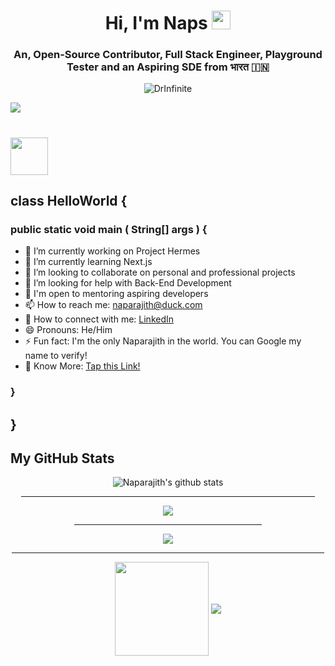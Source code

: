 <div class="Introduction" align="center">
  <h1>Hi, I'm Naps <img src="https://raw.githubusercontent.com/barbecue/barbecue/master/media/wave.gif" height="30" weight="30">
  </h1>
  <h3 align="center">An, Open-Source Contributor, Full Stack Engineer, Playground Tester and an Aspiring SDE from भारत &#127470;&#127475;</h3>
  <p align="center"> 
    <img src="https://komarev.com/ghpvc/?username=DrInfinite&color=3ddc84" alt="DrInfinite" />
  </p>
</div>

<img src="[https://media.licdn.com/dms/image/D5616AQGsBVseclDFBg/profile-displaybackgroundimage-shrink_350_1400/0/1684038667931?e=1689811200&v=beta&t=UU4XllFuVB-rB3iytoGZtRuEitAqjw1diQF1HIcJAkA](https://media.licdn.com/dms/image/D5616AQEO_dlAK44kOQ/profile-displaybackgroundimage-shrink_350_1400/0/1685283586885?e=1697068800&v=beta&t=DArGxY5coZJD-gGfyTdDrsHM1mDDtiei2nDWMaBA5lM)"/>

<h1><img align="center" src="https://readme-typing-svg.herokuapp.com?font=Poppins&color=F19101&lines=I'm+a+UI/UX+Designer+🖼️;I'm+a+Programmer+👨‍💻;I'm+a+Full+Stack+Developer+⚛️;I'm+a+Software+Development+Engineer+🖥️;I'm+a+Quality+Assurance+Engineer+🔧;" height="60" weight="60"> </h1>

<!--
**DrInfinite/DrInfinite** is a ✨ _special_ ✨ repository because its `README.md` (this file) appears on your GitHub profile. -->

## class HelloWorld {

### public static void main ( String[] args ) {

- 🔭 I’m currently working on Project Hermes
- 🌱 I’m currently learning Next.js
- 👯 I’m looking to collaborate on personal and professional projects
- 🤔 I’m looking for help with Back-End Development
- 💬 I'm open to mentoring aspiring developers
- 📫 How to reach me: naparajith@duck.com
- 🔗 How to connect with me: [LinkedIn](https://www.linkedin.com/in/naparajith/)
- 😄 Pronouns: He/Him
- ⚡ Fun fact: I'm the only Naparajith in the world. You can Google my name to verify!
- 🏢 Know More: [Tap this Link!](https://naparajith.vercel.app/links)

### }

## }

<h2> My GitHub Stats </h2>

<div class="stats" align="center">
  <a aligh="left">
    <img align="center" src="https://github-readme-stats.vercel.app/api?username=DrInfinite&show_icons=true&include_all_commits=true&theme=transparent" alt="Naparajith's github stats" /> <br><hr width="470px">
    <img align="center" src="https://github-readme-stats.vercel.app/api/top-langs/?username=DrInfinite&theme=transparent" /> <br><hr width="300px">
    <img align="center" src="https://github-readme-streak-stats.herokuapp.com/?user=DrInfinite&theme=transparent" /> <br><hr width="500px">
  </a>

  <a href="https://DrInfinite.ga"><img align="center" src="[https://github-readme-streak-stats.herokuapp.com/?user=DrInfinite&theme=transparent](https://github-profile-trophy.vercel.app/?username=DrInfinite&theme=onedark&column=7)" width="%100" height="150px"/></a>
  <a href="https://DrInfinite.ga"><img align="center" src="https://github-profile-trophy.vercel.app/?username=DrInfinite&theme=transparent&column=7&no-frame=true"></a>

</div>
